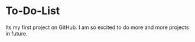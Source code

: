 # To-Do-List
Its my first project on GitHub. I am so excited to do more and more projects in future.
